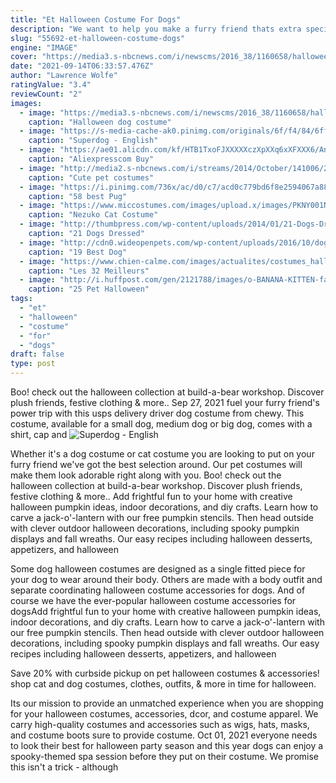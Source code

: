 ```yaml
---
title: "Et Halloween Costume For Dogs"
description: "We want to help you make a furry friend thats extra special and unique. Our collection of stuffed animal accessories and add-ons allow you to make a personalized stuffed animal that will"
slug: "55692-et-halloween-costume-dogs"
engine: "IMAGE"
cover: "https://media3.s-nbcnews.com/i/newscms/2016_38/1160658/halloween-costume-dogs-today-160923-tease_9f7727bd5980d1a191ed9b22ae7a1404.jpg"
date: "2021-09-14T06:33:57.476Z"
author: "Lawrence Wolfe"
ratingValue: "3.4"
reviewCount: "2"
images:
  - image: "https://media3.s-nbcnews.com/i/newscms/2016_38/1160658/halloween-costume-dogs-today-160923-tease_9f7727bd5980d1a191ed9b22ae7a1404.jpg"
    caption: "Halloween dog costume"
  - image: "https://s-media-cache-ak0.pinimg.com/originals/6f/f4/84/6ff484792bbacbbc1bc681bd7269cfee.jpg"
    caption: "Superdog - English"
  - image: "https://ae01.alicdn.com/kf/HTB1TxoFJXXXXXczXpXXq6xXFXXX6/Anime-Bungo-Stray-Dogs-Detective-Atsushi-Nakajima-Cosplay-Shirt-Strap-Pants-Tie-Gloves-Uniform-Suit-Halloween.jpg"
    caption: "Aliexpresscom Buy"
  - image: "http://media2.s-nbcnews.com/i/streams/2014/October/141006/2D274906947228-141006_today-pets-costumes-tease-ae.jpg"
    caption: "Cute pet costumes"
  - image: "https://i.pinimg.com/736x/ac/d0/c7/acd0c779bd6f8e2594067a88aee8d207--pug-halloween-costumes-pug-costume.jpg"
    caption: "58 best Pug"
  - image: "https://www.miccostumes.com/images/upload.x/images/PKNY001N.jpg"
    caption: "Nezuko Cat Costume"
  - image: "http://thumbpress.com/wp-content/uploads/2014/01/21-Dogs-Dressed-as-Other-Animals-for-Halloween21.jpg"
    caption: "21 Dogs Dressed"
  - image: "http://cdn0.wideopenpets.com/wp-content/uploads/2016/10/dogs.jpg"
    caption: "19 Best Dog"
  - image: "https://www.chien-calme.com/images/actualites/costumes_halloween/dark_vador.jpg"
    caption: "Les 32 Meilleurs"
  - image: "http://i.huffpost.com/gen/2121788/images/o-BANANA-KITTEN-facebook.jpg"
    caption: "25 Pet Halloween"
tags:
  - "et"
  - "halloween"
  - "costume"
  - "for"
  - "dogs"
draft: false
type: post
---
```


Boo! check out the halloween collection at build-a-bear workshop. Discover plush friends, festive clothing & more.. Sep 27, 2021 fuel your furry friend's power trip with this usps delivery driver dog costume from chewy. This costume, available for a small dog, medium dog or big dog, comes with a shirt, cap and
![Superdog - English](https://s-media-cache-ak0.pinimg.com/originals/6f/f4/84/6ff484792bbacbbc1bc681bd7269cfee.jpg "Superdog - English")

Whether it&#39;s a dog costume or cat costume you are looking to put on your furry friend we&#39;ve got the best selection around. Our pet costumes will make them look adorable right along with you. Boo! check out the halloween collection at build-a-bear workshop. Discover plush friends, festive clothing &amp; more.. Add frightful fun to your home with creative halloween pumpkin ideas, indoor decorations, and diy crafts. Learn how to carve a jack-o&#39;-lantern with our free pumpkin stencils. Then head outside with clever outdoor halloween decorations, including spooky pumpkin displays and fall wreaths. Our easy recipes including halloween desserts, appetizers, and halloween
<!--inArticleAds-->

<!--galleryOne-->

Some dog halloween costumes are designed as a single fitted piece for your dog to wear around their body. Others are made with a body outfit and separate coordinating halloween costume accessories for dogs. And of course we have the ever-popular halloween costume accessories for dogsAdd frightful fun to your home with creative halloween pumpkin ideas, indoor decorations, and diy crafts. Learn how to carve a jack-o'-lantern with our free pumpkin stencils. Then head outside with clever outdoor halloween decorations, including spooky pumpkin displays and fall wreaths. Our easy recipes including halloween desserts, appetizers, and halloween
<!--inArticleAds-->

<!--galleryTwo-->

Save 20% with curbside pickup on pet halloween costumes & accessories! shop cat and dog costumes, clothes, outfits, & more in time for halloween.
<!--galleryThree-->

Its our mission to provide an unmatched experience when you are shopping for your halloween costumes, accessories, dcor, and costume apparel. We carry high-quality costumes and accessories such as wigs, hats, masks, and costume boots sure to provide costume. Oct 01, 2021 everyone needs to look their best for halloween party season and this year dogs can enjoy a spooky-themed spa session before they put on their costume. We promise this isn't a trick - although